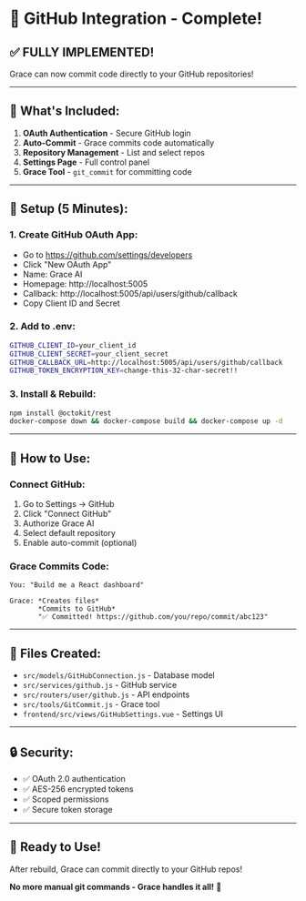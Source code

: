 # 🐙 GitHub Integration - Complete!

## ✅ **FULLY IMPLEMENTED!**

Grace can now commit code directly to your GitHub repositories!

---

## 🎯 **What's Included:**

1. **OAuth Authentication** - Secure GitHub login
2. **Auto-Commit** - Grace commits code automatically
3. **Repository Management** - List and select repos
4. **Settings Page** - Full control panel
5. **Grace Tool** - `git_commit` for committing code

---

## 🚀 **Setup (5 Minutes):**

### **1. Create GitHub OAuth App:**
- Go to https://github.com/settings/developers
- Click "New OAuth App"
- Name: Grace AI
- Homepage: http://localhost:5005
- Callback: http://localhost:5005/api/users/github/callback
- Copy Client ID and Secret

### **2. Add to .env:**
```bash
GITHUB_CLIENT_ID=your_client_id
GITHUB_CLIENT_SECRET=your_client_secret
GITHUB_CALLBACK_URL=http://localhost:5005/api/users/github/callback
GITHUB_TOKEN_ENCRYPTION_KEY=change-this-32-char-secret!!
```

### **3. Install & Rebuild:**
```bash
npm install @octokit/rest
docker-compose down && docker-compose build && docker-compose up -d
```

---

## 💬 **How to Use:**

### **Connect GitHub:**
1. Go to Settings → GitHub
2. Click "Connect GitHub"
3. Authorize Grace AI
4. Select default repository
5. Enable auto-commit (optional)

### **Grace Commits Code:**
```
You: "Build me a React dashboard"

Grace: *Creates files*
       *Commits to GitHub*
       "✅ Committed! https://github.com/you/repo/commit/abc123"
```

---

## 📁 **Files Created:**

- `src/models/GitHubConnection.js` - Database model
- `src/services/github.js` - GitHub service
- `src/routers/user/github.js` - API endpoints
- `src/tools/GitCommit.js` - Grace tool
- `frontend/src/views/GitHubSettings.vue` - Settings UI

---

## 🔒 **Security:**

- ✅ OAuth 2.0 authentication
- ✅ AES-256 encrypted tokens
- ✅ Scoped permissions
- ✅ Secure token storage

---

## 🎉 **Ready to Use!**

After rebuild, Grace can commit directly to your GitHub repos!

**No more manual git commands - Grace handles it all!** 🚀
